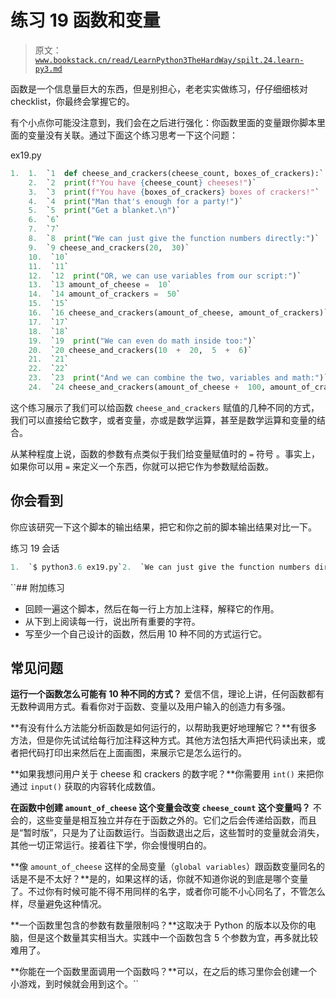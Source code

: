 # 练习 19 函数和变量

> 原文：[`www.bookstack.cn/read/LearnPython3TheHardWay/spilt.24.learn-py3.md`](https://www.bookstack.cn/read/LearnPython3TheHardWay/spilt.24.learn-py3.md)

函数是一个信息量巨大的东西，但是别担心，老老实实做练习，仔仔细细核对 checklist，你最终会掌握它的。

有个小点你可能没注意到，我们会在之后进行强化：你函数里面的变量跟你脚本里面的变量没有关联。通过下面这个练习思考一下这个问题：

ex19.py

```py
1.  1.  `1  def cheese_and_crackers(cheese_count, boxes_of_crackers):`
    2.  `2  print(f"You have {cheese_count} cheeses!")`
    3.  `3  print(f"You have {boxes_of_crackers} boxes of crackers!"`
    4.  `4  print("Man that's enough for a party!")`
    5.  `5  print("Get a blanket.\n")`
    6.  `6`
    7.  `7`
    8.  `8  print("We can just give the function numbers directly:")`
    9.  `9 cheese_and_crackers(20,  30)`
    10.  `10`
    11.  `11`
    12.  `12  print("OR, we can use variables from our script:")`
    13.  `13 amount_of_cheese =  10`
    14.  `14 amount_of_crackers =  50`
    15.  `15`
    16.  `16 cheese_and_crackers(amount_of_cheese, amount_of_crackers)`
    17.  `17`
    18.  `18`
    19.  `19  print("We can even do math inside too:")`
    20.  `20 cheese_and_crackers(10  +  20,  5  +  6)`
    21.  `21`
    22.  `22`
    23.  `23  print("And we can combine the two, variables and math:")`
    24.  `24 cheese_and_crackers(amount_of_cheese +  100, amount_of_crackers +  1000)`
```

这个练习展示了我们可以给函数 `cheese_and_crackers` 赋值的几种不同的方式，我们可以直接给它数字，或者变量，亦或是数学运算，甚至是数学运算和变量的结合。

从某种程度上说，函数的参数有点类似于我们给变量赋值时的 `=` 符号 。事实上，如果你可以用 `=` 来定义一个东西，你就可以把它作为参数赋给函数。

## 你会看到

你应该研究一下这个脚本的输出结果，把它和你之前的脚本输出结果对比一下。

练习 19 会话

```py
1.  `$ python3.6 ex19.py`2.  `We can just give the function numbers directly:`3.  `You have 20 cheeses!`4.  `You have 30 boxes of crackers!`5.  `Man that's enough for a party!`6.  `Get a blanket.`8.  ``OR, we can use variables from our script:``9.  ``You have 10 cheeses!``10.  ``You have 50 boxes of crackers!``11.  ``Man that's enough for a party!``12.  ``Get a blanket.``14.  ```We can even do math inside too:```py15.  ```You have 30 cheeses!```py16.  ```You have 11 boxes of crackers!```py17.  ```Man that's enough for a party!```py18.  ```Get a blanket.```py20.  ````And we can combine the two, variables and math:```py`21.  ```You have 110 cheeses!```py22.  ```You have 1050 boxes of crackers!```py23.  ```Man that's enough for a party!```py24.  ```Get a blanket.```py
```

 ``## 附加练习

*   回顾一遍这个脚本，然后在每一行上方加上注释，解释它的作用。
*   从下到上阅读每一行，说出所有重要的字符。
*   写至少一个自己设计的函数，然后用 10 种不同的方式运行它。

## 常见问题

**运行一个函数怎么可能有 10 种不同的方式？** 爱信不信，理论上讲，任何函数都有无数种调用方式。看看你对于函数、变量以及用户输入的创造力有多强。

**有没有什么方法能分析函数是如何运行的，以帮助我更好地理解它？**有很多方法，但是你先试试给每行加注释这种方式。其他方法包括大声把代码读出来，或者把代码打印出来然后在上面画图，来展示它是怎么运行的。

**如果我想问用户关于 cheese 和 crackers 的数字呢？**你需要用 `int()` 来把你通过 `input()` 获取的内容转化成数值。

**在函数中创建 `amount_of_cheese` 这个变量会改变 `cheese_count` 这个变量吗？** 不会的，这些变量是相互独立并存在于函数之外的。它们之后会传递给函数，而且是“暂时版”，只是为了让函数运行。当函数退出之后，这些暂时的变量就会消失，其他一切正常运行。接着往下学，你会慢慢明白的。

**像 `amount_of_cheese` 这样的全局变量（`global variables`）跟函数变量同名的话是不是不太好？**是的，如果这样的话，你就不知道你说的到底是哪个变量了。不过你有时候可能不得不用同样的名字，或者你可能不小心同名了，不管怎么样，尽量避免这种情况。

**一个函数里包含的参数有数量限制吗？**这取决于 Python 的版本以及你的电脑，但是这个数量其实相当大。实践中一个函数包含 5 个参数为宜，再多就比较难用了。

**你能在一个函数里面调用一个函数吗？**可以，在之后的练习里你会创建一个小游戏，到时候就会用到这个。``